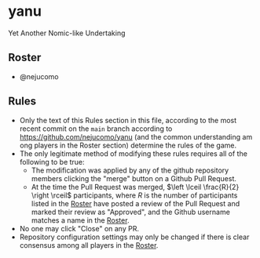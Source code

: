 # yanu
Yet Another Nomic-like Undertaking

## Roster

- @nejucomo

## Rules

- Only the text of this Rules section in this file, according to the most recent commit on the `main` branch according to https://github.com/nejucomo/yanu (and the common understanding am
ong players in the Roster section) determine the rules of the game.
- The only legitimate method of modifying these rules requires all of the following to be true:
  - The modification was applied by any of the github repository members clicking the "merge" button on a Github Pull Request.
  - At the time the Pull Request was merged, $\left \lceil \frac{R}{2} \right \rceil$ participants, where $R$ is the number of participants listed in the [Roster](#roster) have posted a review of the Pull Request and marked their review as "Approved", and the Github username matches a name in the [Roster](#roster).
- No one may click "Close" on any PR.
- Repository configuration settings may only be changed if there is clear consensus among all players in the [Roster](#roster).
